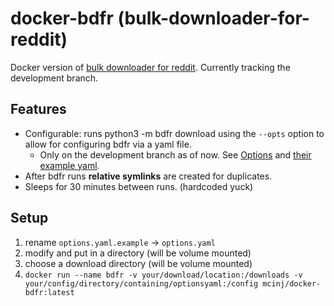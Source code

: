 # docker-bdfr (bulk-downloader-for-reddit)

Docker version of [bulk downloader for reddit](https://github.com/aliparlakci/bulk-downloader-for-reddit). Currently tracking the development branch.

## Features
 - Configurable: runs python3 -m bdfr download using the `--opts` option to allow for configuring bdfr via a yaml file.
   - Only on the development branch as of now. See [Options](https://github.com/aliparlakci/bulk-downloader-for-reddit/tree/development#options) and [their example yaml](https://github.com/aliparlakci/bulk-downloader-for-reddit/blob/development/opts_example.yaml).
 - After bdfr runs **relative symlinks** are created for duplicates.
 - Sleeps for 30 minutes between runs. (hardcoded yuck)

## Setup

1. rename `options.yaml.example` -> `options.yaml`
2. modify and put in a directory (will be volume mounted)
3. choose a download directory (will be volume mounted)
4. `docker run --name bdfr -v your/download/location:/downloads -v your/config/directory/containing/optionsyaml:/config mcinj/docker-bdfr:latest`

